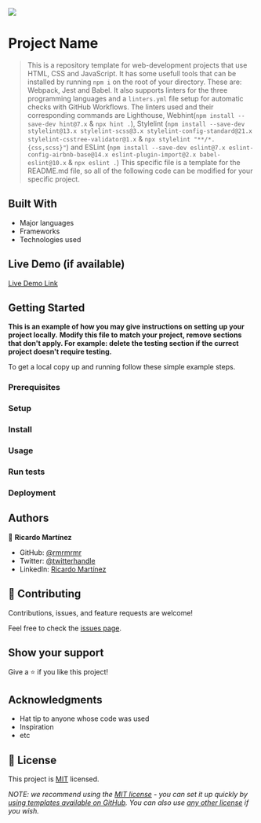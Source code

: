 ![](https://img.shields.io/badge/Microverse-blueviolet)

# Project Name

> This is a repository template for web-development projects that use HTML, CSS and JavaScript. It has some usefull tools that can be installed by running `npm i` on the root of your directory. These are: Webpack, Jest and Babel. It also supports linters for the three programming languages and a `linters.yml` file setup for automatic checks with GitHub Workflows. The linters used and their corresponding commands are Lighthouse, Webhint(`npm install --save-dev hint@7.x` & `npx hint .`), Stylelint (`npm install --save-dev stylelint@13.x stylelint-scss@3.x stylelint-config-standard@21.x stylelint-csstree-validator@1.x` & `npx stylelint "**/*.{css,scss}"`) and ESLint (`npm install --save-dev eslint@7.x eslint-config-airbnb-base@14.x eslint-plugin-import@2.x babel-eslint@10.x` & `npx eslint .`) This specific file is a template for the README.md file, so all of the following code can be modified for your specific project.  


## Built With

- Major languages
- Frameworks
- Technologies used

## Live Demo (if available)

[Live Demo Link](https://livedemo.com)


## Getting Started

**This is an example of how you may give instructions on setting up your project locally.**
**Modify this file to match your project, remove sections that don't apply. For example: delete the testing section if the currect project doesn't require testing.**


To get a local copy up and running follow these simple example steps.

### Prerequisites

### Setup

### Install

### Usage

### Run tests

### Deployment



## Authors

👤 **Ricardo Martínez**

- GitHub: [@rmrmrmr](https://github.com/rmrmrmr)
- Twitter: [@twitterhandle](https://twitter.com/twitterhandle)
- LinkedIn: [Ricardo Martínez](https://www.linkedin.com/in/ricardomtz7714/)

## 🤝 Contributing

Contributions, issues, and feature requests are welcome!

Feel free to check the [issues page](../../issues/).

## Show your support

Give a ⭐️ if you like this project!

## Acknowledgments

- Hat tip to anyone whose code was used
- Inspiration
- etc

## 📝 License

This project is [MIT](./LICENSE) licensed.

_NOTE: we recommend using the [MIT license](https://choosealicense.com/licenses/mit/) - you can set it up quickly by [using templates available on GitHub](https://docs.github.com/en/communities/setting-up-your-project-for-healthy-contributions/adding-a-license-to-a-repository). You can also use [any other license](https://choosealicense.com/licenses/) if you wish._
